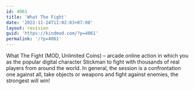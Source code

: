 ```yaml
---
id: 4061
title: 'What The Fight'
date: '2022-11-24T11:02:03+07:00'
layout: revision
guid: 'https://kindmod.com/?p=4061'
permalink: '/?p=4061'
---
```


What The Fight (MOD, Unlimited Coins) – arcade online action in which you as the popular digital character Stickman to fight with thousands of real players from around the world. In general, the session is a confrontation one against all, take objects or weapons and fight against enemies, the strongest will win!